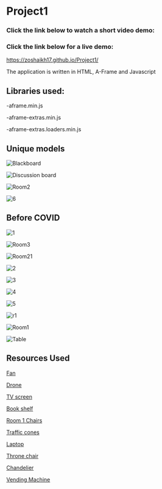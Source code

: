 # Project1

### Click the link below to watch a short video demo:


### Click the link below for a live demo:
https://zoshaikh17.github.io/Project1/

The application is written in HTML, A-Frame and Javascript
## Libraries used:
-aframe.min.js

-aframe-extras.min.js

-aframe-extras.loaders.min.js

## Unique models
![Blackboard](https://user-images.githubusercontent.com/55362861/95022670-e6ca8f00-0635-11eb-87ba-ed6a97143e4b.PNG)

![Discussion board](https://user-images.githubusercontent.com/55362861/95022689-124d7980-0636-11eb-9a5e-f759c93b95eb.PNG)

![Room2](https://user-images.githubusercontent.com/55362861/95022692-137ea680-0636-11eb-9193-0ae016735286.PNG)

![6](https://user-images.githubusercontent.com/55362861/95026813-a4b34480-0659-11eb-9252-ad29f2adfd9c.JPG)

## Before COVID 
![1](https://user-images.githubusercontent.com/55362861/95026726-0921d400-0659-11eb-83b5-424d15a0455d.JPG)

![Room3](https://user-images.githubusercontent.com/55362861/95022693-137ea680-0636-11eb-8c85-3100ddf81778.PNG)

![Room21](https://user-images.githubusercontent.com/55362861/95022694-14173d00-0636-11eb-8137-ce4568b5b166.PNG)

![2](https://user-images.githubusercontent.com/55362861/95026728-09ba6a80-0659-11eb-96f4-515a107c00d4.JPG)

![3](https://user-images.githubusercontent.com/55362861/95026729-09ba6a80-0659-11eb-8127-b1a423eaff86.JPG)

![4](https://user-images.githubusercontent.com/55362861/95026730-09ba6a80-0659-11eb-8ed4-96ff2d445347.JPG)

![5](https://user-images.githubusercontent.com/55362861/95026731-09ba6a80-0659-11eb-9bb7-2cebdbe848e2.JPG)

![r1](https://user-images.githubusercontent.com/55362861/95022690-124d7980-0636-11eb-90fa-d0e531584b08.PNG)

![Room1](https://user-images.githubusercontent.com/55362861/95022691-12e61000-0636-11eb-9ab8-41ff0bf3eab0.PNG)

![Table](https://user-images.githubusercontent.com/55362861/95022695-14afd380-0636-11eb-9a57-28d16313fc99.PNG)

## Resources Used
[Fan](https://sketchfab.com/3d-models/ceiling-fan-household-props-challenge-day-19-2dda12be0b5c465394ff651cd7eb215a)

[Drone](https://sketchfab.com/3d-models/drone-ce248709dea64ec1844e8dd9b614f7c0)

[TV screen](https://sketchfab.com/3d-models/tv-screen-2ecf44715572498db41acb4bf3227550)

[Book shelf](https://sketchfab.com/3d-models/bookshelf-b8f46cf7daca419a87ac8d131bad056f)

[Room 1 Chairs](https://sketchfab.com/3d-models/waiting-room-chairs-fd6f2c8d76ef4a1a8b932516284d50b0)

[Traffic cones](https://sketchfab.com/3d-models/traffic-cone-618218463ce34a0b97a058d37f844cf5)

[Laptop](https://sketchfab.com/3d-models/gaming-laptop-4e72a2078b3c4a75a821ab09830693fe)

[Throne chair](https://sketchfab.com/3d-models/wooden-chair-72b2c9d23bbd4ae4b63d4537c0c5b28d)

[Chandelier](https://sketchfab.com/3d-models/medieval-chandelier-dd8b8bd637b5420badb323d5ec82a948)

[Vending Machine](https://sketchfab.com/3d-models/vending-machine-f537e142a592428d85ca7a940be221d3)
